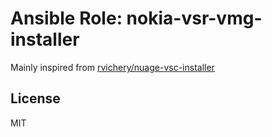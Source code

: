 # Ansible Role: nokia-vsr-vmg-installer
Mainly inspired from [rvichery/nuage-vsc-installer](https://github.com/rvichery/nuage-vsc-installer)

## License

MIT
